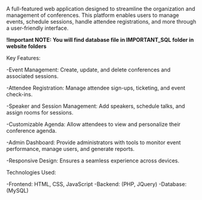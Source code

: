 A full-featured web application designed to streamline the organization and management of conferences. This platform enables users to manage events, schedule sessions, handle attendee registrations, and more through a user-friendly interface.

**!Important NOTE: You will find database file in IMPORTANT_SQL folder in website folders**

Key Features:

-Event Management: Create, update, and delete conferences and associated sessions.

-Attendee Registration: Manage attendee sign-ups, ticketing, and event check-ins.

-Speaker and Session Management: Add speakers, schedule talks, and assign rooms for sessions.

-Customizable Agenda: Allow attendees to view and personalize their conference agenda.

-Admin Dashboard: Provide administrators with tools to monitor event performance, manage users, and generate reports.

-Responsive Design: Ensures a seamless experience across devices.

Technologies Used:

-Frontend: HTML, CSS, JavaScript
-Backend: (PHP, JQuery)
-Database: (MySQL)


    

